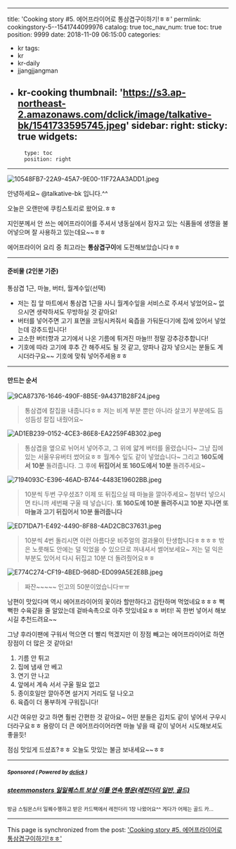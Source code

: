 
---
title: 'Cooking story #5. 에어프라이어로 통삼겹구이하기!ㅎㅎ'
permlink: cookingstory-5--1541744099976
catalog: true
toc_nav_num: true
toc: true
position: 9999
date: 2018-11-09 06:15:00
categories:
- kr
tags:
- kr
- kr-daily
- jjangjjangman
- kr-cooking
thumbnail: 'https://s3.ap-northeast-2.amazonaws.com/dclick/image/talkative-bk/1541733595745.jpeg'
sidebar:
    right:
        sticky: true
widgets:
    -
        type: toc
        position: right
---


![10548FB7-22A9-45A7-9E00-11F72AA3ADD1.jpeg](https://s3.ap-northeast-2.amazonaws.com/dclick/image/talkative-bk/1541733595745.jpeg)

안녕하세요~ @talkative-bk 입니다.^^

오늘은 오랜만에 쿠킹스토리로 왔어요.ㅎㅎ

지인분께서 안 쓰는 에어프라이어를 주셔서 냉동실에서 잠자고 있는 식품들에 생명을 불어넣으며 잘 사용하고 있는데요~~ㅎㅎ

에어프라이어 요리 중 최고라는 **통삼겹구이**에 도전해보았습니다ㅎㅎ

***
#### 준비물 (2인분 기준)
통삼겹 1근, 마늘, 버터, 월계수잎(선택)
- 저는 집 앞 마트에서 통삼겹 1근을 사니 월계수잎을 서비스로 주셔서 넣었어요~ 없으시면 생략하셔도 무방하실 것 같아요!
- 버터를 넣어주면 고기 표면을 코팅시켜줘서 육즙을 가둬둔다기에 집에 있어서 넣었는데 강추드립니다! 
- 고소한 버터향과 고기에서 나온 기름에 튀겨진 마늘!!! 정말 강추강추합니다! 
- 기호에 따라 고기에 후추 간 해주셔도 될 것 같고, 양파나 감자 넣으시는 분들도 계시더라구요~~ 기호에 맞춰 넣어주세용ㅎㅎ

***
#### 만드는 순서
![9CA87376-1646-490F-8B5E-9A4371B28F24.jpeg](https://s3.ap-northeast-2.amazonaws.com/dclick/image/talkative-bk/1541734087226.jpeg)
>통삼겹에 칼집을 내줍니다ㅎㅎ 저는 비계 부분 뿐만 아니라 살코기 부분에도 듬성듬성 칼집 내줬어요~ 

![AD1EB239-0152-4CE3-86E8-EA2259F4B302.jpeg](https://s3.ap-northeast-2.amazonaws.com/dclick/image/talkative-bk/1541734185284.jpeg)
>통삼겹을 옆으로 뉘어서 넣어주고, 그 위에 얇게 버터를 올렸습니다~ 그냥 집에 있는 서울우유버터 썼어요ㅎㅎ 월계수 잎도 같이 넣었습니다~ 그리고 **160도에서 10분** 돌려줍니다. 그 후에 **뒤집어서 또 160도에서 10분** 돌려주세요~

![7194093C-E396-46AD-B744-4483E19602BB.jpeg](https://s3.ap-northeast-2.amazonaws.com/dclick/image/talkative-bk/1541734340046.jpeg)
>10분씩 두번 구우셨죠? 이제 또 뒤집으실 때 마늘을 깔아주세요~ 첨부터 넣으시면 타니까 세번째 구울 때 넣습니다. **또 160도에 10분 돌려주시고 10분 지나면 또 마늘과 고기 뒤집어서 10분 돌려줍니다**

![ED71DA71-E492-4490-8F88-4AD2CBC37631.jpeg](https://s3.ap-northeast-2.amazonaws.com/dclick/image/talkative-bk/1541734402446.jpeg)
>10분씩 4번 돌리시면 이런 아름다운 비주얼의 결과물이 탄생합니다ㅎㅎㅎㅎ 밖은 노릇해도 안에는 덜 익었을 수 있으므로 꺼내셔서 썰어보세요~ 저는 덜 익은 부분도 있어서 다시 뒤집고 10분 더 돌려줬어요ㅎㅎ

![E774C274-CF19-4BED-968D-ED099A5E2E8B.jpeg](https://s3.ap-northeast-2.amazonaws.com/dclick/image/talkative-bk/1541734569924.jpeg)
>짜잔~~~~~ 인고의 50분이었습니다ㅠㅠ

남편이 맛있다며 역시 에어프라이어의 꽃이라 할만하다고 감탄하며 먹었네요ㅎㅎㅎ 뻑뻑한 수육같을 줄 알았는데 겉바속촉으로 아주 맛있네요ㅎㅎ 버터! 꼭 한번 넣어서 해보시길 추천드려요~~

그냥 후라이팬에 구워서 먹으면 더 빨리 먹겠지만 이 장점 빼고는 에어프라이어로 하면 장점이 더 많은 것 같아요! 

1. 기름 안 튀고 
2. 집에 냄새 안 베고 
3. 연기 안 나고 
4. 앞에서 계속 서서 구울 필요 없고
5. 종이호일만 깔아주면 설거지 거리도 덜 나오고
6. 육즙이 더 풍부하게 구워집니다!

시간 여유만 갖고 하면 훨씬 간편한 것 같아요~
어떤 분들은 김치도 같이 넣어서 구우시더라구요ㅎㅎ 용량이 더 큰 에어프라이어라면 마늘 넣을 때 같이 넣어서 시도해보셔도 좋을듯! 

점심 맛있게 드셨죠?ㅎㅎ 오늘도 맛있는 불금 보내세요~~ㅎㅎ

---

#####  <sub> **Sponsored ( Powered by [dclick](https://www.dclick.io) )** </sub>
##### [steemmonsters 일일퀘스트 보상  이틀 연속 행운(레전더리 일반, 골드)](https://api.dclick.io/v1/c?x=eyJhbGciOiJIUzI1NiIsInR5cCI6IkpXVCJ9.eyJjIjoidGFsa2F0aXZlLWJrIiwicyI6ImNvb2tpbmdzdG9yeS01LS0xNTQxNzQ0MDk5OTc2IiwiYSI6WyJ0LTUwNiJdLCJ1cmwiOiJodHRwczovL3N0ZWVtaXQuY29tL2RjbGljay9AaGFwcHkzMy9zdGVlbW1vbnN0ZXJzLS0xNTQxNjQ1OTI1MDc0IiwiaWF0IjoxNTQxNzQ0MDk5LCJleHAiOjE4NTcxMDQwOTl9.MqYZGKb0iGjdTuF5MPE-7h98vMWKYtVgFHGiF9aMF9s)
<sup>방금 스팀몬스터 일퀘수행하고 받은 카드팩에서 레전더리 1장 나왔어요^^ 게다가 어제는 골드 카...</sup>
</center>

- - -

This page is synchronized from the post: ['Cooking story #5. 에어프라이어로 통삼겹구이하기!ㅎㅎ'](https://steemit.com/@talkative-bk/cookingstory-5--1541744099976)
